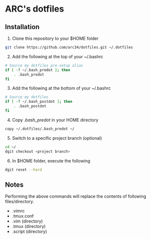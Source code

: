 # ARC's dotfiles

## Installation

1. Clone this repository to your $HOME folder
```bash
git clone https://github.com/arc34/dotfiles.git ~/.dotfiles
```
2. Add the following at the top of your ~/.bashrc
```bash
# Source my dotfiles pre-setup alias
if [ -f ~/.bash_predot ]; then
	. .bash_predot
fi
```
3. Add the following at the bottom of your ~/.bashrc
```bash
# Source my dotfiles
if [ -f ~/.bash_postdot ]; then
	. .bash_postdot
fi
```
4. Copy *.bash_predot* in your HOME directory
```bash
copy ~/.dotfiles/.bash_predot ~/
```
5. Switch to a specific project branch (optional)
```bash
cd ~/
dgit checkout <project branch>
```
6. In $HOME folder, execute the following
```bash
dgit reset --hard
```

## Notes

Performing the above commands will replace the contents of 
following files/directory.
- .vimrc
- .tmux.conf
- .vim (directory)
- .tmux (directory)
- .script (directory)
